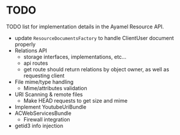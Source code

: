 # TODO #

TODO list for implementation details in the Ayamel Resource API.

* update `ResourceDocumentsFactory` to handle ClientUser document properly
* Relations API
    * storage interfaces, implementations, etc...
    * api routes
    * get route should return relations by object owner, as well as requesting client
* File mime/type handling
    * Mime/attributes validation
* URI Scanning & remote files
    * Make HEAD requests to get size and mime
* Implement YoutubeUriBundle
* ACWebServicesBundle
    * Firewall integration
* getid3 info injection
